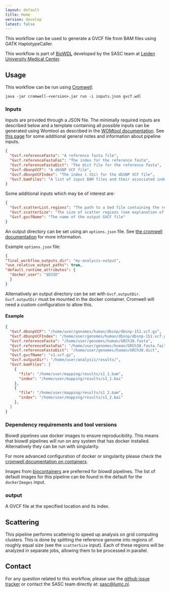 ```yaml
---
layout: default
title: Home
version: develop
latest: false
---
```


This workflow can be used to generate a GVCF file from BAM files using
GATK HaplotypeCaller.

This workflow is part of [BioWDL](https://biowdl.github.io/)
developed by the SASC team at [Leiden University Medical Center](https://www.lumc.nl/).

## Usage
This workflow can be run using
[Cromwell](http://cromwell.readthedocs.io/en/stable/):
```
java -jar cromwell-<version>.jar run -i inputs.json gvcf.wdl
```

### Inputs
Inputs are provided through a JSON file. The minimally required inputs are
described below and a template containing all possible inputs can be generated
using Womtool as described in the
[WOMtool documentation](http://cromwell.readthedocs.io/en/stable/WOMtool/).
See [this page](/inputs.html) for some additional general notes and information
about pipeline inputs.

```json
{
  "Gvcf.referenceFasta": "A reference fasta file",
  "Gvcf.referenceFastaFai": "The index for the reference fasta",
  "Gvcf.referenceFastaDict": "The dict file for the reference fasta",
  "Gvcf.dbsnpVCF": "A dbSNP VCF file",
  "Gvcf.dbsnpVCFIndex": "The index (.tbi) for the dbSNP VCF file",
  "Gvcf.bamFiles": "A list of input BAM files and their associated indexes",
}
```

Some additional inputs which may be of interest are:
```json
{
  "Gvcf.scatterList.regions": "The path to a bed file containing the regions for which variant calling will be performed",
  "Gvcf.scatterSize": "The size of scatter regions (see explanation of scattering below), defaults to 10,000,000",
  "Gvcf.gvcfName": "The name of the output GVCF file"
}

```
An output directory can be set using an `options.json` file. See [the
cromwell documentation](
https://cromwell.readthedocs.io/en/stable/wf_options/Overview/) for more
information.

Example `options.json` file:
```JSON
{
"final_workflow_outputs_dir": "my-analysis-output",
"use_relative_output_paths": true,
"default_runtime_attributes": {
  "docker_user": "$EUID"
  }
}
```
Alternatively an output directory can be set with `Gvcf.outputDir`.
`Gvcf.outputDir` must be mounted in the docker container. Cromwell will
need a custom configuration to allow this.

#### Example
```json
{
  "Gvcf.dbsnpVCF": "/home/user/genomes/human/dbsnp/dbsnp-151.vcf.gz",
  "Gvcf.dbsnpVCFIndex": "/home/user/genomes/human/dbsnp/dbsnp-151.vcf.gz.tbi",
  "Gvcf.referenceFasta": "/home/user/genomes/human/GRCh38.fasta",
  "Gvcf.referenceFastaFai": "/home/user/genomes/human/GRCh38.fasta.fai",
  "Gvcf.referenceFastaDict": "/home/user/genomes/human/GRCh38.dict",
  "Gvcf.gvcfName": "s1.vcf.gz",
  "Gvcf.outputDir": "/home/user/analysis/results/",
  "Gvcf.bamFiles": [
    {
      "file": "/home/user/mapping/results/s1_1.bam",
      "index": "/home/user/mapping/results/s1_1.bai"
    },
    {
      "file": "/home/user/mapping/results/s1_2.bam",
      "index": "/home/user/mapping/results/s1_2.bai"
    },
  ]
}
```

### Dependency requirements and tool versions
Biowdl pipelines use docker images to ensure  reproducibility. This
means that biowdl pipelines will run on any system that has docker
installed. Alternatively they can be run with singularity.

For more advanced configuration of docker or singularity please check
the [cromwell documentation on containers](
https://cromwell.readthedocs.io/en/stable/tutorials/Containers/).

Images from [biocontainers](https://biocontainers.pro) are preferred for
biowdl pipelines. The list of default images for this pipeline can be
found in the default for the `dockerImages` input.

### output
A GVCF file at the specified location and its index.

## Scattering
This pipeline performs scattering to speed up analysis on grid computing
clusters. This is done by splitting the reference genome into regions of
roughly equal size (see the `scatterSize` input). Each of these regions will be
analyzed in separate jobs, allowing them to be processed in parallel.

## Contact
<p>
  <!-- Obscure e-mail address for spammers -->
For any question related to this workflow, please use the
<a href='https://github.com/biowdl/bam-to-gvcf/issues'>github issue tracker</a>
or contact the SASC team directly at: 
<a href='&#109;&#97;&#105;&#108;&#116;&#111;&#58;&#115;&#97;&#115;&#99;&#64;&#108;&#117;&#109;&#99;&#46;&#110;&#108;'>
&#115;&#97;&#115;&#99;&#64;&#108;&#117;&#109;&#99;&#46;&#110;&#108;</a>.
</p>
